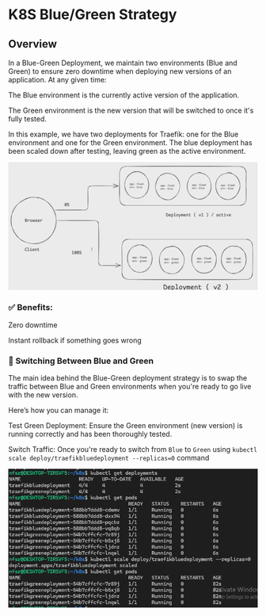 # K8S Blue/Green Strategy

## Overview
In a Blue-Green Deployment, we maintain two environments (Blue and Green) to ensure zero downtime when deploying new versions of an application. At any given time:

The Blue environment is the currently active version of the application.

The Green environment is the new version that will be switched to once it's fully tested.

In this example, we have two deployments for Traefik: one for the Blue environment and one for the Green environment. The blue deployment has been scaled down after testing, leaving green as the active environment.

![design](screenshot/design.png)


### ✅ Benefits:
Zero downtime

Instant rollback if something goes wrong



### 🔁  Switching Between Blue and Green
The main idea behind the Blue-Green deployment strategy is to swap the traffic between Blue and Green environments when you're ready to go live with the new version.

Here’s how you can manage it:

Test Green Deployment: Ensure the Green environment (new version) is running correctly and has been thoroughly tested.

Switch Traffic: Once you're ready to switch from `Blue` to `Green` using `kubectl scale deploy/traefikbluedeployment --replicas=0` command


![scalingdown](screenshot/scaledown.png)
